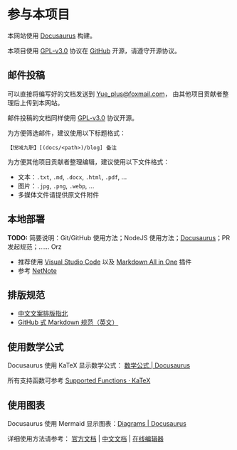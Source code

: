 # 参与本项目

本网站使用 [Docusaurus](https://docusaurus.io/zh-CN/docs) 构建。

本项目使用 [GPL-v3.0](https://github.com/Yue-plus/JVTC.Yue.Zone/blob/main/LICENSE)
协议在 [GitHub](https://github.com/Yue-plus/JVTC.Yue.Zone) 开源，请遵守开源协议。

## 邮件投稿

可以直接将编写好的文档发送到 [Yue_plus@foxmail.com](mailto:Yue_plus@foxmail.com)，
由其他项目贡献者整理后上传到本网站。

邮件投稿的文档同样使用 [GPL-v3.0](https://github.com/Yue-plus/JVTC.Yue.Zone/blob/main/LICENSE) 协议开源。

为方便筛选邮件，建议使用以下标题格式：

```text
【悦域九职】[(docs/<path>)/blog] 备注
```

为方便其他项目贡献者整理编辑，建议使用以下文件格式：

- 文本：`.txt`, `.md`, `.docx`, `.html`, `.pdf`, ...
- 图片：`.jpg`, `.png`, `.webp`, ...
- 多媒体文件请提供原文件附件

## 本地部署

**TODO:** 简要说明：Git/GitHub 使用方法；NodeJS 使用方法；[Docusaurus](https://docusaurus.io/zh-CN/docs)；PR 发起规范；…… Orz

- 推荐使用 [Visual Studio Code](https://code.visualstudio.com/)
  以及 [Markdown All in One](https://marketplace.visualstudio.com/items?itemName=yzhang.markdown-all-in-one) 插件
- 参考 [NetNote](https://net.note.yue.zone/start/start.html#%E5%9C%A8%E5%BC%80%E5%A7%8B%E4%B9%8B%E5%89%8D)

## 排版规范

- [中文文案排版指北](https://github.com/sparanoid/chinese-copywriting-guidelines/blob/master/README.zh-Hans.md)
- [GitHub 式 Markdown 规范（英文）](https://github.github.com/gfm/)

## 使用数学公式

Docusaurus 使用 KaTeX 显示数学公式： [数学公式 | Docusaurus](https://docusaurus.io/zh-CN/docs/markdown-features/math-equations)

所有支持函数可参考 [Supported Functions · KaTeX](https://katex.org/docs/supported.html)

## 使用图表

Docusaurus 使用 Mermaid 显示图表：[Diagrams | Docusaurus](https://docusaurus.io/zh-CN/docs/markdown-features/diagrams)

详细使用方法请参考：
[官方文档](https://mermaid.js.org/intro/)
| [中文文档](https://github.com/mermaid-js/mermaid/blob/develop/README.zh-CN.md)
| [在线编辑器](https://mermaid.live/edit)
